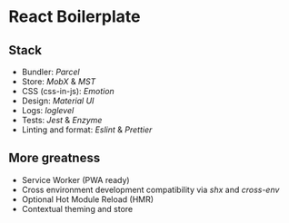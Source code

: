# React Boilerplate

## Stack

- Bundler: _Parcel_
- Store: _MobX_ & _MST_
- CSS (css-in-js): _Emotion_
- Design: _Material UI_
- Logs: _loglevel_
- Tests: _Jest_ & _Enzyme_
- Linting and format: _Eslint_ & _Prettier_

## More greatness

- Service Worker (PWA ready)
- Cross environment development compatibility via _shx_ and _cross-env_
- Optional Hot Module Reload (HMR)
- Contextual theming and store
